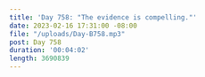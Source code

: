 ```yaml
---
title: 'Day 758: "The evidence is compelling."'
date: 2023-02-16 17:31:00 -08:00
file: "/uploads/Day-B758.mp3"
post: Day 758
duration: '00:04:02'
length: 3690839
---
```


